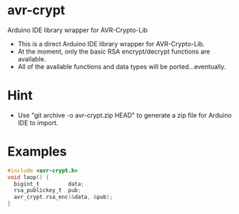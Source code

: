 # avr-crypt
Arduino IDE library wrapper for AVR-Crypto-Lib

* This is a direct Arduino IDE library wrapper for AVR-Crypto-Lib.
* At the moment, only the basic RSA encrypt/decrypt functions are available.
* All of the available functions and data types will be ported...eventually. 

Hint
========
* Use "git archive -o avr-crypt.zip HEAD" to generate a zip file for Arduino IDE to import.
  
Examples
========
```c
#include <avr-crypt.h>
void loop() {
  bigint_t         data;
  rsa_publickey_t  pub;
  avr_crypt.rsa_enc(&data, &pub);
}
```


